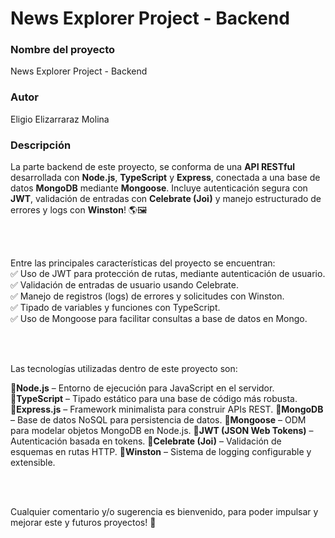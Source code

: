 # News Explorer Project - Backend

### Nombre del proyecto

News Explorer Project - Backend

### Autor

Eligio Elizarraraz Molina

### Descripción

La parte backend de este proyecto, se conforma de una **API RESTful** desarrollada con **Node.js**, **TypeScript** y **Express**, conectada a una base de datos **MongoDB** mediante **Mongoose**. Incluye autenticación segura con **JWT**, validación de entradas con **Celebrate (Joi)** y manejo estructurado de errores y logs con **Winston**! 🌎🖼️

<br><br>

Entre las principales características del proyecto se encuentran:<br>
✅ Uso de JWT para protección de rutas, mediante autenticación de usuario.<br>
✅ Validación de entradas de usuario usando Celebrate.<br>
✅ Manejo de registros (logs) de errores y solicitudes con Winston.<br>
✅ Tipado de variables y funciones con TypeScript.<br>
✅ Uso de Mongoose para facilitar consultas a base de datos en Mongo.<br>

<br><br>

Las tecnologías utilizadas dentro de este proyecto son:<br>

🔹**Node.js** – Entorno de ejecución para JavaScript en el servidor.
🔹**TypeScript** – Tipado estático para una base de código más robusta.
🔹**Express.js** – Framework minimalista para construir APIs REST.
🔹**MongoDB** – Base de datos NoSQL para persistencia de datos.
🔹**Mongoose** – ODM para modelar objetos MongoDB en Node.js.
🔹**JWT (JSON Web Tokens)** – Autenticación basada en tokens.
🔹**Celebrate (Joi)** – Validación de esquemas en rutas HTTP.
🔹**Winston** – Sistema de logging configurable y extensible.

<br><br>

Cualquier comentario y/o sugerencia es bienvenido, para poder impulsar y mejorar este y futuros proyectos! 🎯
<br><br>
